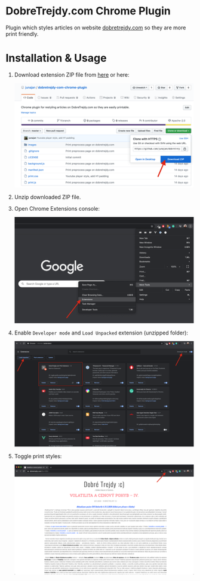 # DobreTrejdy.com Chrome Plugin

Plugin which styles articles on website [dobretrejdy.com](dobretrejdy.com) so they are more print friendly.

# Installation & Usage

1) Download extension ZIP file from [here](/archive/master.zip) or here:

    ![](static/github-download.png)

2) Unzip downloaded ZIP file.

3) Open Chrome Extensions console:
    
    ![](static/chrome-extensions.png)
    
4) Enable `Developer mode` and `Load Unpacked` extension (unzipped folder):

    ![](static/chrome-extension-add.png)

5) Toggle print styles:

    ![](static/dobretrejdy-com-toggle-style.png)
